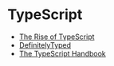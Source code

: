# TypeScript

* [The Rise of TypeScript](http://developer.telerik.com/featured/the-rise-of-typescript/)
* [DefinitelyTyped](http://definitelytyped.org/)
* [The TypeScript Handbook](http://www.typescriptlang.org/Handbook)